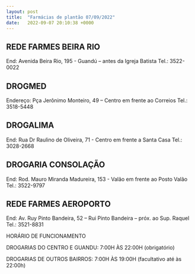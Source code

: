 ```yaml
---
layout: post
title:  "Farmácias de plantão 07/09/2022"
date:   2022-09-07 20:10:38 +0000
---
```


## REDE FARMES BEIRA RIO
End: Avenida Beira Rio, 195 - Guandú – antes
da Igreja Batista Tel.: 3522-0022

## DROGMED
Endereço: Pça Jerônimo Monteiro, 49 – Centro
em frente ao Correios Tel.: 3518-5448

## DROGALIMA
End: Rua Dr Raulino de Oliveira, 71 - Centro em
frente a Santa Casa Tel.: 3028-2668


## DROGARIA CONSOLAÇÃO
End: Rod. Mauro Miranda Madureira, 153 - Valão
em frente ao Posto Valão Tel.: 3522-9797

## REDE FARMES AEROPORTO
End: Av. Ruy Pinto Bandeira, 52 – Rui Pinto
Bandeira – próx. ao Sup. Raquel Tel.: 3521-8831

HORÁRIO DE FUNCIONAMENTO

DROGARIAS DO CENTRO E GUANDU: 7:00H ÀS 22:00H (obrigatório)

DROGARIAS DE OUTROS BAIRROS: 7:00H ÀS 19:00H (facultativo até às 22:00h)